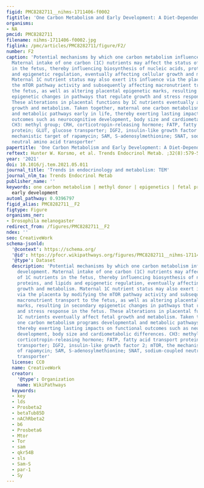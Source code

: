 ```yaml
---
figid: PMC8282711__nihms-1711406-f0002
figtitle: 'One Carbon Metabolism and Early Development: A Diet-Dependent Destiny'
organisms:
- NA
pmcid: PMC8282711
filename: nihms-1711406-f0002.jpg
figlink: /pmc/articles/PMC8282711/figure/F2/
number: F2
caption: 'Potential mechanisms by which one carbon metabolism influences early development.
  Maternal intake of one carbon (1C) nutrients may affect the status of 1C nutrients
  in the fetus, thereby influencing biosynthesis of nucleic acids, proteins, and lipids
  and epigenetic regulation, eventually affecting cellular growth and metabolism.
  Maternal 1C nutrient status may also exert its influence via the placenta by modifying
  the mTOR pathway activity and subsequently affecting macronutrient transport to
  the fetus, as well as altering placental epigenetic marks, resulting in secondary
  epigenetic changes in pathways that regulate growth and stress response in the fetus.
  These alterations in placental functions by 1C nutrients eventually affect fetal
  growth and metabolism. Taken together, maternal one carbon metabolism programs developmental
  and metabolic pathways early in life, thereby exerting lasting impacts on functional
  outcomes such as neurocognitive development, body size and cardiometabolic differences.
  CH3: methyl group; CRH, corticotropin-releasing hormone; FATP, fatty acid transport
  protein; GLUT, glucose transporter; IGF2, insulin-like growth factor 2; mTOR, the
  mechanistic target of rapamycin; SAM, S-adenosylmethionine; SNAT, sodium-coupled
  neutral amino acid transporter'
papertitle: 'One Carbon Metabolism and Early Development: A Diet-Dependent Destiny.'
reftext: Hunter W. Korsmo, et al. Trends Endocrinol Metab. ;32(8):579-593.
year: '2021'
doi: 10.1016/j.tem.2021.05.011
journal_title: 'Trends in endocrinology and metabolism: TEM'
journal_nlm_ta: Trends Endocrinol Metab
publisher_name: ''
keywords: one carbon metabolism | methyl donor | epigenetics | fetal programming |
  early development
automl_pathway: 0.9396797
figid_alias: PMC8282711__F2
figtype: Figure
organisms_ner:
- Drosophila melanogaster
redirect_from: /figures/PMC8282711__F2
ndex: ''
seo: CreativeWork
schema-jsonld:
  '@context': https://schema.org/
  '@id': https://pfocr.wikipathways.org/figures/PMC8282711__nihms-1711406-f0002.html
  '@type': Dataset
  description: 'Potential mechanisms by which one carbon metabolism influences early
    development. Maternal intake of one carbon (1C) nutrients may affect the status
    of 1C nutrients in the fetus, thereby influencing biosynthesis of nucleic acids,
    proteins, and lipids and epigenetic regulation, eventually affecting cellular
    growth and metabolism. Maternal 1C nutrient status may also exert its influence
    via the placenta by modifying the mTOR pathway activity and subsequently affecting
    macronutrient transport to the fetus, as well as altering placental epigenetic
    marks, resulting in secondary epigenetic changes in pathways that regulate growth
    and stress response in the fetus. These alterations in placental functions by
    1C nutrients eventually affect fetal growth and metabolism. Taken together, maternal
    one carbon metabolism programs developmental and metabolic pathways early in life,
    thereby exerting lasting impacts on functional outcomes such as neurocognitive
    development, body size and cardiometabolic differences. CH3: methyl group; CRH,
    corticotropin-releasing hormone; FATP, fatty acid transport protein; GLUT, glucose
    transporter; IGF2, insulin-like growth factor 2; mTOR, the mechanistic target
    of rapamycin; SAM, S-adenosylmethionine; SNAT, sodium-coupled neutral amino acid
    transporter'
  license: CC0
  name: CreativeWork
  creator:
    '@type': Organization
    name: WikiPathways
  keywords:
  - key
  - lds
  - Prosbeta2
  - betaTub85D
  - nAChRbeta2
  - b6
  - Prosbeta6
  - Mtor
  - Tor
  - sam
  - qkr54B
  - sls
  - Sam-S
  - par-1
  - Sy
---
```

